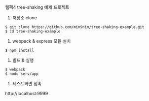 웹팩4 tree-shaking 예제 프로젝트

1. 저장소 clone
  ```
  $ git clone https://github.com/min9nim/tree-shaking-example.git
  $ cd tree-shaking-example
  ```

1. webpack & express 모듈 설치
  ```
  $ npm install
  ```

1. 빌드 & 실행
  ```
  $ webpack
  $ node serv/app
  ```

1. 테스트화면 접속

http://localhost:9999
